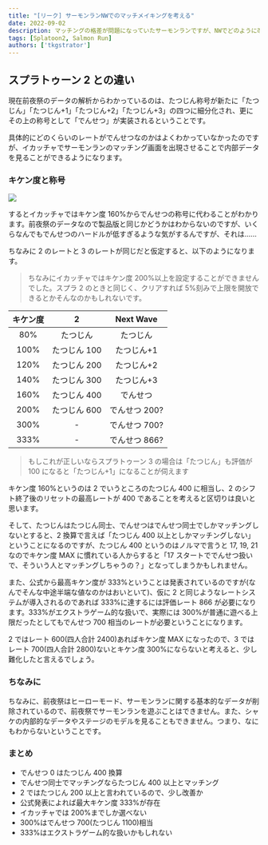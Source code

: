 ```yaml
---
title: "[リーク] サーモンランNWでのマッチメイキングを考える"
date: 2022-09-02
description: マッチングの格差が問題になっていたサーモンランですが、NWでどのように改善されるかを考察します
tags: [Splatoon2, Salmon Run]
authors: ['tkgstrator']
---
```


## スプラトゥーン 2 との違い

現在前夜祭のデータの解析からわかっているのは、たつじん称号が新たに「たつじん」「たつじん+1」「たつじん+2」「たつじん+3」の四つに細分化され、更にその上の称号として「でんせつ」が実装されるということです。

具体的にどのくらいのレートがでんせつなのかはよくわかっていなかったのですが、イカッチャでサーモンランのマッチング画面を出現させることで内部データを見ることができるようになります。

### キケン度と称号

![](https://pbs.twimg.com/media/FbkAWfhUYAErN7P?format=jpg&name=large)

するとイカッチャではキケン度 160%からでんせつの称号に代わることがわかります。前夜祭のデータなので製品版と同じかどうかはわからないのですが、いくらなんでもでんせつのハードルが低すぎるような気がするんですが、それは......

ちなみに 2 のレートと 3 のレートが同じだと仮定すると、以下のようになります。

> ちなみにイカッチャではキケン度 200%以上を設定することができませんでした。スプラ 2 のときと同じく、クリアすれば 5%刻みで上限を開放できるとかそんなのかもしれないです。

| キケン度 |      2       |   Next Wave   |
| :------: | :----------: | :-----------: |
|   80%    |   たつじん   |   たつじん    |
|   100%   | たつじん 100 |  たつじん+1   |
|   120%   | たつじん 200 |  たつじん+2   |
|   140%   | たつじん 300 |  たつじん+3   |
|   160%   | たつじん 400 |   でんせつ    |
|   200%   | たつじん 600 | でんせつ 200? |
|   300%   |      -       | でんせつ 700? |
|   333%   |      -       | でんせつ 866? |

> もしこれが正しいならスプラトゥーン 3 の場合は「たつじん」も評価が 100 になると「たつじん+1」になることが伺えます

キケン度 160%というのは 2 でいうところのたつじん 400 に相当し、2 のシフト終了後のリセットの最高レートが 400 であることを考えると区切りは良いと思います。

そして、たつじんはたつじん同士、でんせつはでんせつ同士でしかマッチングしないとすると、2 換算で言えば「たつじん 400 以上としかマッチングしない」ということになるのですが、たつじん 400 というのはノルマで言うと 17, 19, 21 なのでキケン度 MAX に慣れている人からすると「17 スタートででんせつ扱いで、そういう人とマッチングしちゃうの？」となってしまうかもしれません。

また、公式から最高キケン度が 333%ということは発表されているのですが(なんでそんな中途半端な値なのかはおいといて)、仮に 2 と同じようなレートシステムが導入されるのであれば 333%に達するには評価レート 866 が必要になります。333%がエクストラゲーム的な扱いで、実際には 300%が普通に遊べる上限だったとしてもでんせつ 700 相当のレートが必要ということになります。

2 ではレート 600(四人合計 2400)あればキケン度 MAX になったので、3 ではレート 700(四人合計 2800)ないとキケン度 300%にならないと考えると、少し難化したと言えるでしょう。

### ちなみに

ちなみに、前夜祭はヒーローモード、サーモンランに関する基本的なデータが削除されているので、前夜祭でサーモンランを遊ぶことはできません。また、シャケの内部的なデータやステージのモデルを見ることもできません。つまり、なにもわからないということです。

### まとめ

- でんせつ 0 はたつじん 400 換算
- でんせつ同士でマッチングならたつじん 400 以上とマッチング
- 2 ではたつじん 200 以上と言われているので、少し改善か
- 公式発表によれば最大キケン度 333%が存在
- イカッチャでは 200%までしか選べない
- 300%はでんせつ 700(たつじん 1100)相当
- 333%はエクストラゲーム的な扱いかもしれない
